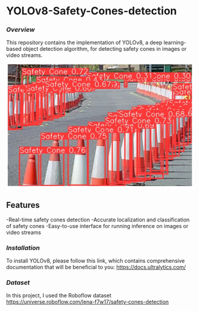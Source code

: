 # YOLOv8-Safety-Cones-detection


### *Overview*
This repository contains the implementation of YOLOv8, a deep learning-based 
object detection algorithm, for detecting safety cones in images or video streams.


![alt text]( https://github.com/pahaht/YOLOv8-Safety-Cones-detection/blob/main/images/cone.JPG)  
 

 ## Features 
-Real-time safety cones detection
-Accurate localization and classification of safety cones
-Easy-to-use interface for running inference on images or video streams

### *Installation*
To install YOLOv8, please follow this link, which contains comprehensive 
documentation that will be beneficial to you: https://docs.ultralytics.com/

### *Dataset*
In this project, I used the Roboflow dataset
https://universe.roboflow.com/lena-f7w17/safety-cones-detection

